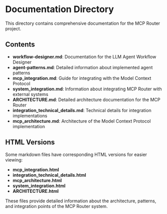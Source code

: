 # Documentation Directory

This directory contains comprehensive documentation for the MCP Router project.

## Contents

- **workflow-designer.md**: Documentation for the LLM Agent Workflow Designer
- **agent-patterns.md**: Detailed information about implemented agent patterns
- **mcp_integration.md**: Guide for integrating with the Model Context Protocol
- **system_integration.md**: Information about integrating MCP Router with external systems
- **ARCHITECTURE.md**: Detailed architecture documentation for the MCP Router
- **integration_technical_details.md**: Technical details for integration implementations
- **mcp_architecture.md**: Architecture of the Model Context Protocol implementation

## HTML Versions

Some markdown files have corresponding HTML versions for easier viewing:
- **mcp_integration.html**
- **integration_technical_details.html**
- **mcp_architecture.html**
- **system_integration.html**
- **ARCHITECTURE.html**

These files provide detailed information about the architecture, patterns, and integration points of the MCP Router system. 